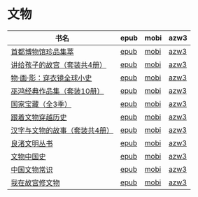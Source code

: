 # 文物

| 书名 | epub | mobi | azw3 |
| --- | --- | --- | --- |
| [首都博物馆珍品集萃](http://ct.dalanmei.com/f/31084289-771229807-602156) | [epub](http://ct.dalanmei.com/f/31084289-771229807-602156) | [mobi](http://ct.dalanmei.com/f/31084289-771241287-4d9350) | [azw3](http://ct.dalanmei.com/f/31084289-771233375-2058d3) |
| [讲给孩子的故宫（套装共4册）](http://ct.dalanmei.com/f/31084289-596191605-53e3b0) | [epub](http://ct.dalanmei.com/f/31084289-596191605-53e3b0) | [mobi](http://ct.dalanmei.com/f/31084289-596191800-8522f2) | [azw3](http://ct.dalanmei.com/f/31084289-596191650-90dd61) |
| [物·画·影：穿衣镜全球小史](http://ct.dalanmei.com/f/31084289-582385797-b24033) | [epub](http://ct.dalanmei.com/f/31084289-582385797-b24033) | [mobi](http://ct.dalanmei.com/f/31084289-582393489-a1075c) | [azw3](http://ct.dalanmei.com/f/31084289-582389934-e790be) |
| [巫鸿经典作品集（套装10册）](http://ct.dalanmei.com/f/31084289-570171180-2a7e96) | [epub](http://ct.dalanmei.com/f/31084289-570171180-2a7e96) | [mobi](http://ct.dalanmei.com/f/31084289-570291213-1f531e) | [azw3](http://ct.dalanmei.com/f/31084289-570360130-f59bf0) |
| [国家宝藏（全3季）](http://ct.dalanmei.com/f/31084289-570175924-75f530) | [epub](http://ct.dalanmei.com/f/31084289-570175924-75f530) | [mobi](http://ct.dalanmei.com/f/31084289-570302284-e1971d) | [azw3](http://ct.dalanmei.com/f/31084289-570371657-18ef9a) |
| [跟着文物穿越历史](http://ct.dalanmei.com/f/31084289-570178614-a4b6e5) | [epub](http://ct.dalanmei.com/f/31084289-570178614-a4b6e5) | [mobi](http://ct.dalanmei.com/f/31084289-570304643-292361) | [azw3](http://ct.dalanmei.com/f/31084289-570376144-49ee34) |
| [汉字与文物的故事（套装共4册）](http://ct.dalanmei.com/f/31084289-569452939-5ec1d3) | [epub](http://ct.dalanmei.com/f/31084289-569452939-5ec1d3) | [mobi](http://ct.dalanmei.com/f/31084289-570240070-e81da6) | [azw3](http://ct.dalanmei.com/f/31084289-571419846-db4182) |
| [良渚文明丛书](http://ct.dalanmei.com/f/31084289-571729201-c029c2) | [epub](http://ct.dalanmei.com/f/31084289-571729201-c029c2) | [mobi](http://ct.dalanmei.com/f/31084289-572082778-d0072b) | [azw3](http://ct.dalanmei.com/f/31084289-572111645-b35859) |
| [文物中国史](http://ct.dalanmei.com/f/31084289-571708466-099723) | [epub](http://ct.dalanmei.com/f/31084289-571708466-099723) | [mobi](http://ct.dalanmei.com/f/31084289-572115431-7f7479) | [azw3](http://ct.dalanmei.com/f/31084289-572137327-80f89b) |
| [中国文物常识](http://ct.dalanmei.com/f/31084289-571549424-08a959) | [epub](http://ct.dalanmei.com/f/31084289-571549424-08a959) | [mobi](http://ct.dalanmei.com/f/31084289-571831324-a5aafa) | [azw3](http://ct.dalanmei.com/f/31084289-572065245-769dc0) |
| [我在故宫修文物](http://ct.dalanmei.com/f/31084289-595858167-bdfbc8) | [epub](http://ct.dalanmei.com/f/31084289-595858167-bdfbc8) | [mobi](http://ct.dalanmei.com/f/31084289-595860400-f7ecb8) | [azw3](http://ct.dalanmei.com/f/31084289-595860039-2d25cd) |
